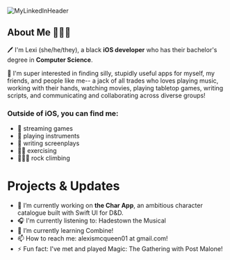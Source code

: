 
![MyLinkedInHeader](https://github.com/AeroSmyte/Aerosmyte/assets/10874878/757d5686-1a8d-457c-8482-24c68f7ba24c)

## About Me 🧙🏾‍♀️
🖊️ I'm Lexi (she/he/they), a black **iOS developer** who has their bachelor's degree in **Computer Science**.

📱 I'm super interested in finding silly, stupidly useful apps for myself, my friends, and people like me-- a jack of all trades who loves playing music, working with their hands, watching movies, playing tabletop games, writing scripts, and communicating and collaborating across diverse groups! 

### Outside of iOS, you can find me:
- 👾 streaming games
- 🎻 playing instruments
- 📝 writing screenplays
- 💪🏾 exercising
- 🧗🏾‍♀️ rock climbing

# Projects & Updates


- 🔭 I’m currently working on **the Char App**, an ambitious character catalogue built with Swift UI for D&D.
- 🎧 I'm currently listening to: Hadestown the Musical
- 🌱 I’m currently learning Combine! 
- 📫 How to reach me: alexismcqueen01 at gmail.com!
- ⚡ Fun fact: I've met and played Magic: The Gathering with Post Malone!

